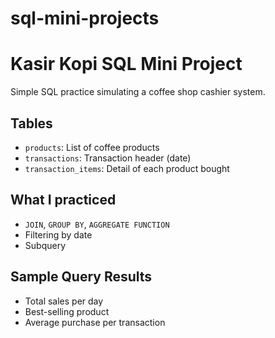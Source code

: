 # sql-mini-projects
# Kasir Kopi SQL Mini Project

Simple SQL practice simulating a coffee shop cashier system.

## Tables
- `products`: List of coffee products
- `transactions`: Transaction header (date)
- `transaction_items`: Detail of each product bought

## What I practiced
- `JOIN`, `GROUP BY`, `AGGREGATE FUNCTION`
- Filtering by date
- Subquery

## Sample Query Results
- Total sales per day
- Best-selling product
- Average purchase per transaction
